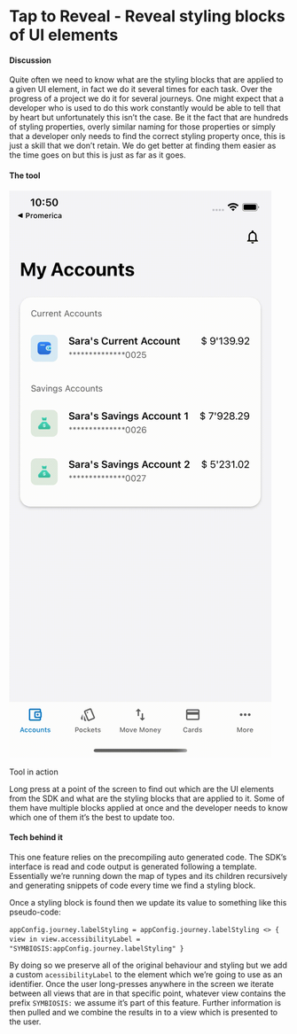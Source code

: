 # Tap to Reveal - Reveal styling blocks of UI elements
#### Discussion

Quite often we need to know what are the styling blocks that are applied to a given UI element, in fact we do it several times for each task. Over the progress of a project we do it for several journeys. One might expect that a developer who is used to do this work constantly would be able to tell that by heart but unfortunately this isn’t the case. Be it the fact that are hundreds of styling properties, overly similar naming for those properties or simply that a developer only needs to find the correct styling property once, this is just a skill that we don’t retain. We do get better at finding them easier as the time goes on but this is just as far as it goes.

#### The tool

![Example of how it works, the GIF shows a long press on a navigation bar which then prompts a screen that provides styling information about that navigation bar.](./tap-to-reveal-reveal-styling-blocks-of-ui-elements-0.png)

Tool in action

Long press at a point of the screen to find out which are the UI elements from the SDK and what are the styling blocks that are applied to it. Some of them have multiple blocks applied at once and the developer needs to know which one of them it’s the best to update too.

#### Tech behind it

This one feature relies on the precompiling auto generated code. The SDK’s interface is read and code output is generated following a template. Essentially we’re running down the map of types and its children recursively and generating snippets of code every time we find a styling block.

Once a styling block is found then we update its value to something like this pseudo-code:

`appConfig.journey.labelStyling = appConfig.journey.labelStyling <> { view in view.accessibilityLabel = "SYMBIOSIS:appConfig.journey.labelStyling" }`

By doing so we preserve all of the original behaviour and styling but we add a custom `acessibilityLabel` to the element which we’re going to use as an identifier. Once the user long-presses anywhere in the screen we iterate between all views that are in that specific point, whatever view contains the prefix `SYMBIOSIS:` we assume it’s part of this feature. Further information is then pulled and we combine the results in to a view which is presented to the user.